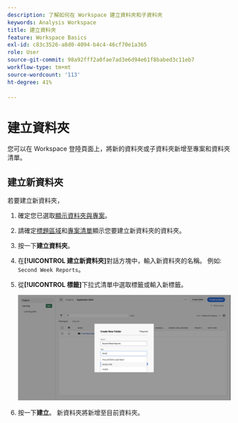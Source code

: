 ```yaml
---
description: 了解如何在 Workspace 建立資料夾和子資料夾
keywords: Analysis Workspace
title: 建立資料夾
feature: Workspace Basics
exl-id: c83c3526-a8d0-4094-b4c4-46cf70e1a365
role: User
source-git-commit: 98a92fff2a0fae7ad3e6d94e61f8babed3c11eb7
workflow-type: tm+mt
source-wordcount: '113'
ht-degree: 41%

---
```


# 建立資料夾

您可以在 Workspace 登陸頁面上，將新的資料夾或子資料夾新增至專案和資料夾清單。

## 建立新資料夾

若要建立新資料夾，

1. 確定您已選取[顯示資料夾與專案](/help/analysis-workspace/build-workspace-project/freeform-overview.md#show-selector)。

1. 請確定[標題區域](/help/analysis-workspace/build-workspace-project/freeform-overview.md#title-area)和[專案清單](/help/analysis-workspace/build-workspace-project/freeform-overview.md#project-list)顯示您要建立新資料夾的資料夾。

1. 按一下&#x200B;**建立資料夾**。

1. 在&#x200B;**[!UICONTROL 建立新資料夾]**&#x200B;對話方塊中，輸入新資料夾的名稱。 例如: `Second Week Reports`。

1. 從&#x200B;**[!UICONTROL 標籤]**&#x200B;下拉式清單中選取標籤或輸入新標籤。

   ![建立新資料夾](../assets/create-new-folder.png)

1. 按一下&#x200B;**建立**。
新資料夾將新增至目前資料夾。
